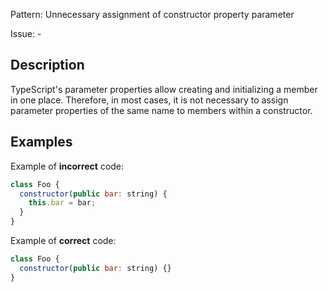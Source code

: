 Pattern: Unnecessary assignment of constructor property parameter

Issue: -

## Description

TypeScript's parameter properties allow creating and initializing a member in one place. Therefore, in most cases, it is not necessary to assign parameter properties of the same name to members within a constructor.

## Examples

Example of **incorrect** code:

```javascript
class Foo {
  constructor(public bar: string) {
    this.bar = bar;
  }
}
```

Example of **correct** code:

```javascript
class Foo {
  constructor(public bar: string) {}
}
```